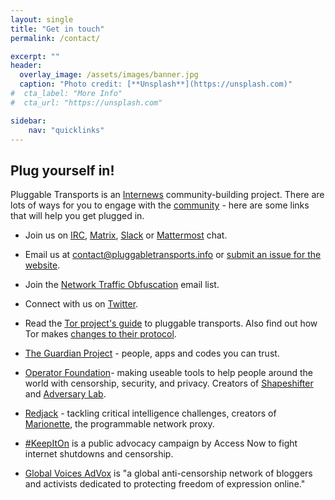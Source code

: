 ```yaml
---
layout: single
title: "Get in touch"
permalink: /contact/

excerpt: ""
header:
  overlay_image: /assets/images/banner.jpg
  caption: "Photo credit: [**Unsplash**](https://unsplash.com)"
#  cta_label: "More Info"
#  cta_url: "https://unsplash.com"

sidebar:
    nav: "quicklinks"
---
```



## Plug yourself in!

Pluggable Transports is an [Internews](https://internews.org) community-building project. There are lots of ways for you to engage with the [community](/community/) - here are some links that will help you get plugged in.

* Join us on [IRC](https://webchat.oftc.net/?channels=pluggable-transports), [Matrix](https://matrix.to/#/#pluggable-transports:matrix.org), [Slack](https://openobservatory.slack.com/messages/pluggable-transports/) or [Mattermost](https://community.internetfreedomfestival.org/community/channels/pluggable-transport) chat.

* Email us at [contact@pluggabletransports.info](mailto:contact@pluggabletransports.info) or [submit an issue for the website](https://github.com/Pluggable-Transports/Pluggable-Transports-website/issues).

* Join the [Network Traffic Obfuscation](https://groups.google.com/forum/#!forum/traffic-obf) email list.

* Connect with us on [Twitter](https://twitter.com/plugtransports).

* Read the [Tor project's guide](https://www.torproject.org/docs/pluggable-transports) to pluggable transports. Also find out how Tor makes [changes to their protocol](https://blog.torproject.org/tor-design-proposals-how-we-make-changes-our-protocol).

* [The Guardian Project](https://guardianproject.info/) - people, apps and codes you can trust.

* [Operator Foundation](https://operatorfoundation.org)- making useable tools to help people around the world with censorship, security, and privacy. Creators of [Shapeshifter](https://github.com/OperatorFoundation/?q=anticensorship) and [Adversary Lab](https://github.com/OperatorFoundation/AdversaryLab).

* [Redjack](https://www.redjack.com) - tackling critical intelligence challenges, creators of [Marionette](https://github.com/redjack/marionette), the programmable network proxy.

* [#KeepItOn](https://www.accessnow.org/keepiton/) is a public advocacy campaign by Access Now to fight internet shutdowns and censorship.

* [Global Voices AdVox](https://advox.globalvoices.org/) is "a global anti-censorship network of bloggers and activists dedicated to protecting freedom of expression online."

